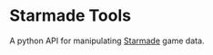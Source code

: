 Starmade Tools
==============

A python API for manipulating [Starmade](http://www.star-made.org/) game data.